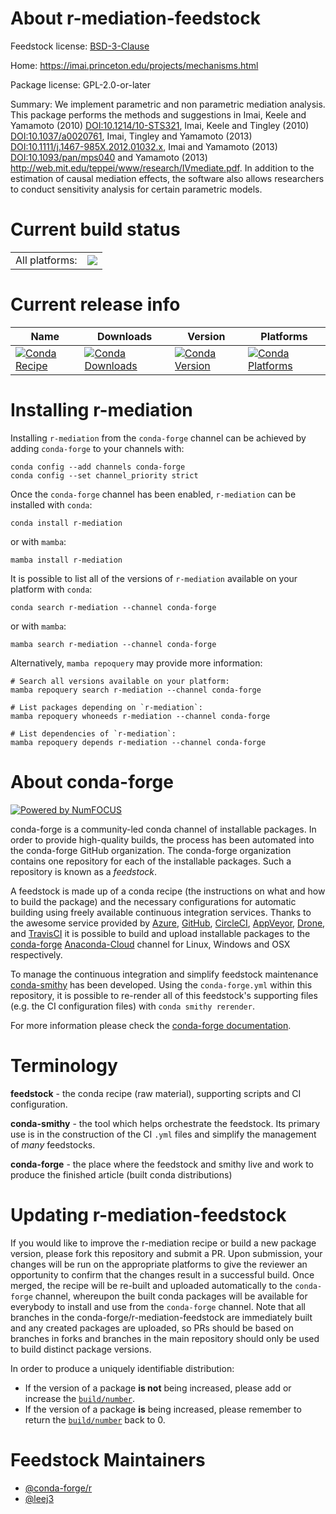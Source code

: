 About r-mediation-feedstock
===========================

Feedstock license: [BSD-3-Clause](https://github.com/conda-forge/r-mediation-feedstock/blob/main/LICENSE.txt)

Home: https://imai.princeton.edu/projects/mechanisms.html

Package license: GPL-2.0-or-later

Summary: We implement parametric and non parametric mediation analysis. This package performs the methods and suggestions in Imai, Keele and Yamamoto (2010) <DOI:10.1214/10-STS321>, Imai, Keele and Tingley (2010) <DOI:10.1037/a0020761>, Imai, Tingley and Yamamoto (2013) <DOI:10.1111/j.1467-985X.2012.01032.x>, Imai and Yamamoto (2013) <DOI:10.1093/pan/mps040> and Yamamoto (2013) <http://web.mit.edu/teppei/www/research/IVmediate.pdf>. In addition to the estimation of causal mediation effects, the software also allows researchers to conduct sensitivity analysis for certain parametric models.

Current build status
====================


<table><tr><td>All platforms:</td>
    <td>
      <a href="https://dev.azure.com/conda-forge/feedstock-builds/_build/latest?definitionId=20351&branchName=main">
        <img src="https://dev.azure.com/conda-forge/feedstock-builds/_apis/build/status/r-mediation-feedstock?branchName=main">
      </a>
    </td>
  </tr>
</table>

Current release info
====================

| Name | Downloads | Version | Platforms |
| --- | --- | --- | --- |
| [![Conda Recipe](https://img.shields.io/badge/recipe-r--mediation-green.svg)](https://anaconda.org/conda-forge/r-mediation) | [![Conda Downloads](https://img.shields.io/conda/dn/conda-forge/r-mediation.svg)](https://anaconda.org/conda-forge/r-mediation) | [![Conda Version](https://img.shields.io/conda/vn/conda-forge/r-mediation.svg)](https://anaconda.org/conda-forge/r-mediation) | [![Conda Platforms](https://img.shields.io/conda/pn/conda-forge/r-mediation.svg)](https://anaconda.org/conda-forge/r-mediation) |

Installing r-mediation
======================

Installing `r-mediation` from the `conda-forge` channel can be achieved by adding `conda-forge` to your channels with:

```
conda config --add channels conda-forge
conda config --set channel_priority strict
```

Once the `conda-forge` channel has been enabled, `r-mediation` can be installed with `conda`:

```
conda install r-mediation
```

or with `mamba`:

```
mamba install r-mediation
```

It is possible to list all of the versions of `r-mediation` available on your platform with `conda`:

```
conda search r-mediation --channel conda-forge
```

or with `mamba`:

```
mamba search r-mediation --channel conda-forge
```

Alternatively, `mamba repoquery` may provide more information:

```
# Search all versions available on your platform:
mamba repoquery search r-mediation --channel conda-forge

# List packages depending on `r-mediation`:
mamba repoquery whoneeds r-mediation --channel conda-forge

# List dependencies of `r-mediation`:
mamba repoquery depends r-mediation --channel conda-forge
```


About conda-forge
=================

[![Powered by
NumFOCUS](https://img.shields.io/badge/powered%20by-NumFOCUS-orange.svg?style=flat&colorA=E1523D&colorB=007D8A)](https://numfocus.org)

conda-forge is a community-led conda channel of installable packages.
In order to provide high-quality builds, the process has been automated into the
conda-forge GitHub organization. The conda-forge organization contains one repository
for each of the installable packages. Such a repository is known as a *feedstock*.

A feedstock is made up of a conda recipe (the instructions on what and how to build
the package) and the necessary configurations for automatic building using freely
available continuous integration services. Thanks to the awesome service provided by
[Azure](https://azure.microsoft.com/en-us/services/devops/), [GitHub](https://github.com/),
[CircleCI](https://circleci.com/), [AppVeyor](https://www.appveyor.com/),
[Drone](https://cloud.drone.io/welcome), and [TravisCI](https://travis-ci.com/)
it is possible to build and upload installable packages to the
[conda-forge](https://anaconda.org/conda-forge) [Anaconda-Cloud](https://anaconda.org/)
channel for Linux, Windows and OSX respectively.

To manage the continuous integration and simplify feedstock maintenance
[conda-smithy](https://github.com/conda-forge/conda-smithy) has been developed.
Using the ``conda-forge.yml`` within this repository, it is possible to re-render all of
this feedstock's supporting files (e.g. the CI configuration files) with ``conda smithy rerender``.

For more information please check the [conda-forge documentation](https://conda-forge.org/docs/).

Terminology
===========

**feedstock** - the conda recipe (raw material), supporting scripts and CI configuration.

**conda-smithy** - the tool which helps orchestrate the feedstock.
                   Its primary use is in the construction of the CI ``.yml`` files
                   and simplify the management of *many* feedstocks.

**conda-forge** - the place where the feedstock and smithy live and work to
                  produce the finished article (built conda distributions)


Updating r-mediation-feedstock
==============================

If you would like to improve the r-mediation recipe or build a new
package version, please fork this repository and submit a PR. Upon submission,
your changes will be run on the appropriate platforms to give the reviewer an
opportunity to confirm that the changes result in a successful build. Once
merged, the recipe will be re-built and uploaded automatically to the
`conda-forge` channel, whereupon the built conda packages will be available for
everybody to install and use from the `conda-forge` channel.
Note that all branches in the conda-forge/r-mediation-feedstock are
immediately built and any created packages are uploaded, so PRs should be based
on branches in forks and branches in the main repository should only be used to
build distinct package versions.

In order to produce a uniquely identifiable distribution:
 * If the version of a package **is not** being increased, please add or increase
   the [``build/number``](https://docs.conda.io/projects/conda-build/en/latest/resources/define-metadata.html#build-number-and-string).
 * If the version of a package **is** being increased, please remember to return
   the [``build/number``](https://docs.conda.io/projects/conda-build/en/latest/resources/define-metadata.html#build-number-and-string)
   back to 0.

Feedstock Maintainers
=====================

* [@conda-forge/r](https://github.com/conda-forge/r/)
* [@leej3](https://github.com/leej3/)

